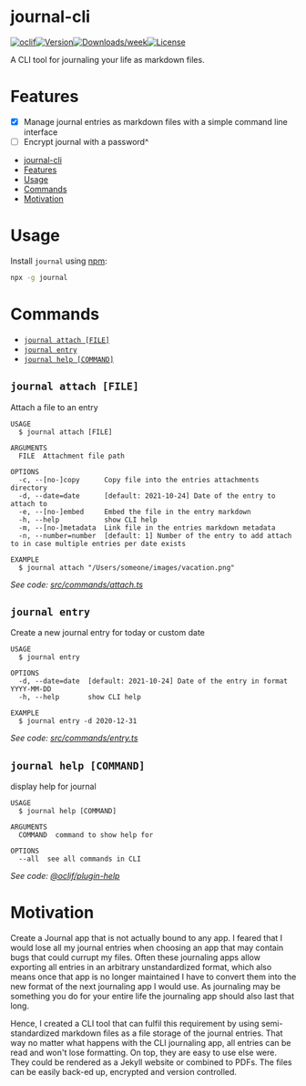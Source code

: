 # journal-cli

[![oclif](https://img.shields.io/badge/cli-oclif-brightgreen.svg)](https://oclif.io)[![Version](https://img.shields.io/npm/v/journal-cli.svg)](https://npmjs.org/package/journal-cli)[![Downloads/week](https://img.shields.io/npm/dw/journal-cli.svg)](https://npmjs.org/package/journal-cli)[![License](https://img.shields.io/npm/l/journal-cli.svg)](https://github.com/KennethWussmann/journal-cli/blob/master/package.json)

A CLI tool for journaling your life as markdown files.

# Features

- [x] Manage journal entries as markdown files with a simple command line interface
- [ ] Encrypt journal with a password^

<!-- toc -->

- [journal-cli](#journal-cli)
- [Features](#features)
- [Usage](#usage)
- [Commands](#commands)
- [Motivation](#motivation)
<!-- tocstop -->

# Usage

Install `journal` using [npm](https://npmjs.org/):

```sh
npx -g journal
```

# Commands

<!-- commands -->

- [`journal attach [FILE]`](#journal-attach-file)
- [`journal entry`](#journal-entry)
- [`journal help [COMMAND]`](#journal-help-command)

## `journal attach [FILE]`

Attach a file to an entry

```
USAGE
  $ journal attach [FILE]

ARGUMENTS
  FILE  Attachment file path

OPTIONS
  -c, --[no-]copy      Copy file into the entries attachments directory
  -d, --date=date      [default: 2021-10-24] Date of the entry to attach to
  -e, --[no-]embed     Embed the file in the entry markdown
  -h, --help           show CLI help
  -m, --[no-]metadata  Link file in the entries markdown metadata
  -n, --number=number  [default: 1] Number of the entry to add attach to in case multiple entries per date exists

EXAMPLE
  $ journal attach "/Users/someone/images/vacation.png"
```

_See code: [src/commands/attach.ts](https://github.com/KennethWussmann/journal-cli/blob/v0.1.0/src/commands/attach.ts)_

## `journal entry`

Create a new journal entry for today or custom date

```
USAGE
  $ journal entry

OPTIONS
  -d, --date=date  [default: 2021-10-24] Date of the entry in format YYYY-MM-DD
  -h, --help       show CLI help

EXAMPLE
  $ journal entry -d 2020-12-31
```

_See code: [src/commands/entry.ts](https://github.com/KennethWussmann/journal-cli/blob/v0.1.0/src/commands/entry.ts)_

## `journal help [COMMAND]`

display help for journal

```
USAGE
  $ journal help [COMMAND]

ARGUMENTS
  COMMAND  command to show help for

OPTIONS
  --all  see all commands in CLI
```

_See code: [@oclif/plugin-help](https://github.com/oclif/plugin-help/blob/v3.2.3/src/commands/help.ts)_

<!-- commandsstop -->

# Motivation

Create a Journal app that is not actually bound to any app.
I feared that I would lose all my journal entries when choosing an app that may contain bugs that could currupt my files.
Often these journaling apps allow exporting all entries in an arbitrary unstandardized format, which also means once that app is no longer maintained I have to convert them into the new format of the next journaling app I would use.
As journaling may be something you do for your entire life the journaling app should also last that long.

Hence, I created a CLI tool that can fulfil this requirement by using semi-standardized markdown files as a file storage of the journal entries.
That way no matter what happens with the CLI journaling app, all entries can be read and won't lose formatting. On top, they are easy to use else were. They could be rendered as a Jekyll website or combined to PDFs. The files can be easily back-ed up, encrypted and version controlled.

